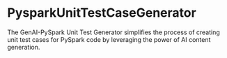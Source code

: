 # PysparkUnitTestCaseGenerator
The GenAI-PySpark Unit Test Generator simplifies the process of creating unit test cases for PySpark code by leveraging the power of AI content generation.
